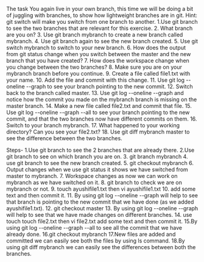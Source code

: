 The task You again live in your own branch, this time we will be doing a bit of juggling with branches, to show how lightweight branches are in git. Hint: git switch will make you switch from one branch to another.
1.Use git branch to see the two branches that are relevant for this exercise. 
2. What branch are you on? 
3. Use git branch mybranch to create a new branch called mybranch.
4. Use git branch again to see the new branch created. 
5. Use git switch mybranch to switch to your new branch. 
6. How does the output from git status change when you switch between the master and the new branch that you have created? 
7. How does the workspace change when you change between the two branches?
8. Make sure you are on your mybranch branch before you continue.
9. Create a file called file1.txt with your name.
10. Add the file and commit with this change.
11. Use git log --oneline --graph to see your branch pointing to the new commit.
12. Switch back to the branch called master.
13. Use git log --oneline --graph and notice how the commit you made on the mybranch branch is missing on the master branch.
14. Make a new file called file2.txt and commit that file.
15. Use git log --oneline --graph --all to see your branch pointing to the new commit, and that the two branches now have different commits on them.
16. Switch to your branch mybranch. 
17. What happened to your working directory? Can you see your file2.txt?
18. Use git diff mybranch master to see the difference between the two branches.

Steps-
1.Use git branch to see the 2 branches that are already there. 
2.Use git branch to see on which branch you are on.
3. git branch mybranch 
4. use git branch to see the new branch created.
5. git checkout mybranch 
6. Output changes when we use git status it shows we have switched from master to mybranch.
7. Workspace changes as now we can work on mybranch as we have switched on it. 
8. git branch to check we are on mybranch or not. 
9. touch ayushifile1.txt then vi ayushifile1.txt 
10. add some text and then commit it. 
11. By using git log --oneline --graph will help to see that branch is pointing to the new commit that we have done (as we added ayushifile1.txt). 
12. git checkout master
13. By using git log --oneline --graph will help to see that we have made changes on different branches. 
14. use touch touch file2.txt then vi file2.txt add some text and then commit it. 
15.By using git log --oneline --graph --all to see all the commit that we have already done. 
16.git checkout mybranch
17.New files are added and committed we can easily see both the files by using ls command.
18.By using git diff mybranch we can easily see the differences between both the branches.
